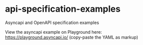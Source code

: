 # api-specification-examples
Asyncapi and OpenAPI specification examples

View the asyncapi example on Playground here: https://playground.asyncapi.io/ (copy-paste the YAML as markup)


